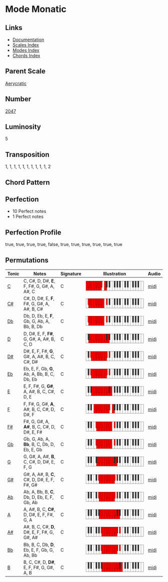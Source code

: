 # Mode Monatic

## Links

- [Documentation](README.md)
- [Scales Index](Scales.md)
- [Modes Index](Modes.md)
- [Chords Index](Chords.md)

## Parent Scale

[Aerycratic](ScaleAerycratic.md)

## Number

[2047](https://ianring.com/musictheory/scales/2047)

## Luminosity

5

## Transposition

1, 1, 1, 1, 1, 1, 1, 1, 1, 1, 2

## Chord Pattern



## Perfection

- 10 Perfect notes
- 1 Perfect notes

## Perfection Profile

true, true, true, true, false, true, true, true, true, true, true

## Permutations

| Tonic | Notes | Signature | Illustration | Audio |
|-------|-------|-----------|--------------|-------|
| [C](ModeCNaturalMonatic.md) | C, C#, D, D#, **E**, F, F#, G, G#, A, A#, C | C | ![CNaturalMonatic](ModeCNaturalMonatic.png) | [midi](https://github.com/edipermadi/music/blob/main/docs/ModeCNaturalMonatic.mid?raw=true) |
| [C#](ModeCSharpMonatic.md) | C#, D, D#, E, **F**, F#, G, G#, A, A#, B, C# | C | ![CSharpMonatic](ModeCSharpMonatic.png) | [midi](https://github.com/edipermadi/music/blob/main/docs/ModeCSharpMonatic.mid?raw=true) |
| [Db](ModeDFlatMonatic.md) | Db, D, Eb, E, **F**, Gb, G, Ab, A, Bb, B, Db | C | ![DFlatMonatic](ModeDFlatMonatic.png) | [midi](https://github.com/edipermadi/music/blob/main/docs/ModeDFlatMonatic.mid?raw=true) |
| [D](ModeDNaturalMonatic.md) | D, D#, E, F, **F#**, G, G#, A, A#, B, C, D | C | ![DNaturalMonatic](ModeDNaturalMonatic.png) | [midi](https://github.com/edipermadi/music/blob/main/docs/ModeDNaturalMonatic.mid?raw=true) |
| [D#](ModeDSharpMonatic.md) | D#, E, F, F#, **G**, G#, A, A#, B, C, C#, D# | C | ![DSharpMonatic](ModeDSharpMonatic.png) | [midi](https://github.com/edipermadi/music/blob/main/docs/ModeDSharpMonatic.mid?raw=true) |
| [Eb](ModeEFlatMonatic.md) | Eb, E, F, Gb, **G**, Ab, A, Bb, B, C, Db, Eb | C | ![EFlatMonatic](ModeEFlatMonatic.png) | [midi](https://github.com/edipermadi/music/blob/main/docs/ModeEFlatMonatic.mid?raw=true) |
| [E](ModeENaturalMonatic.md) | E, F, F#, G, **G#**, A, A#, B, C, C#, D, E | C | ![ENaturalMonatic](ModeENaturalMonatic.png) | [midi](https://github.com/edipermadi/music/blob/main/docs/ModeENaturalMonatic.mid?raw=true) |
| [F](ModeFNaturalMonatic.md) | F, F#, G, G#, **A**, A#, B, C, C#, D, D#, F | C | ![FNaturalMonatic](ModeFNaturalMonatic.png) | [midi](https://github.com/edipermadi/music/blob/main/docs/ModeFNaturalMonatic.mid?raw=true) |
| [F#](ModeFSharpMonatic.md) | F#, G, G#, A, **A#**, B, C, C#, D, D#, E, F# | C | ![FSharpMonatic](ModeFSharpMonatic.png) | [midi](https://github.com/edipermadi/music/blob/main/docs/ModeFSharpMonatic.mid?raw=true) |
| [Gb](ModeGFlatMonatic.md) | Gb, G, Ab, A, **Bb**, B, C, Db, D, Eb, E, Gb | C | ![GFlatMonatic](ModeGFlatMonatic.png) | [midi](https://github.com/edipermadi/music/blob/main/docs/ModeGFlatMonatic.mid?raw=true) |
| [G](ModeGNaturalMonatic.md) | G, G#, A, A#, **B**, C, C#, D, D#, E, F, G | C | ![GNaturalMonatic](ModeGNaturalMonatic.png) | [midi](https://github.com/edipermadi/music/blob/main/docs/ModeGNaturalMonatic.mid?raw=true) |
| [G#](ModeGSharpMonatic.md) | G#, A, A#, B, **C**, C#, D, D#, E, F, F#, G# | C | ![GSharpMonatic](ModeGSharpMonatic.png) | [midi](https://github.com/edipermadi/music/blob/main/docs/ModeGSharpMonatic.mid?raw=true) |
| [Ab](ModeAFlatMonatic.md) | Ab, A, Bb, B, **C**, Db, D, Eb, E, F, Gb, Ab | C | ![AFlatMonatic](ModeAFlatMonatic.png) | [midi](https://github.com/edipermadi/music/blob/main/docs/ModeAFlatMonatic.mid?raw=true) |
| [A](ModeANaturalMonatic.md) | A, A#, B, C, **C#**, D, D#, E, F, F#, G, A | C | ![ANaturalMonatic](ModeANaturalMonatic.png) | [midi](https://github.com/edipermadi/music/blob/main/docs/ModeANaturalMonatic.mid?raw=true) |
| [A#](ModeASharpMonatic.md) | A#, B, C, C#, **D**, D#, E, F, F#, G, G#, A# | C | ![ASharpMonatic](ModeASharpMonatic.png) | [midi](https://github.com/edipermadi/music/blob/main/docs/ModeASharpMonatic.mid?raw=true) |
| [Bb](ModeBFlatMonatic.md) | Bb, B, C, Db, **D**, Eb, E, F, Gb, G, Ab, Bb | C | ![BFlatMonatic](ModeBFlatMonatic.png) | [midi](https://github.com/edipermadi/music/blob/main/docs/ModeBFlatMonatic.mid?raw=true) |
| [B](ModeBNaturalMonatic.md) | B, C, C#, D, **D#**, E, F, F#, G, G#, A, B | C | ![BNaturalMonatic](ModeBNaturalMonatic.png) | [midi](https://github.com/edipermadi/music/blob/main/docs/ModeBNaturalMonatic.mid?raw=true) |
